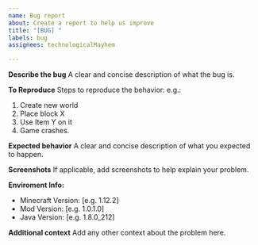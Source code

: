 ```yaml
---
name: Bug report
about: Create a report to help us improve
title: "[BUG] "
labels: bug
assignees: technologicalMayhem

---
```


**Describe the bug**
A clear and concise description of what the bug is.

**To Reproduce**
Steps to reproduce the behavior:
e.g.:
1. Create new world
2. Place block X
3. Use Item Y on it
4. Game crashes.

**Expected behavior**
A clear and concise description of what you expected to happen.

**Screenshots**
If applicable, add screenshots to help explain your problem.

**Enviroment Info:**
 - Minecraft Version: [e.g. 1.12.2]
 - Mod Version: [e.g. 1.0.1.0]
 - Java Version: [e.g. 1.8.0_212]

**Additional context**
Add any other context about the problem here.
